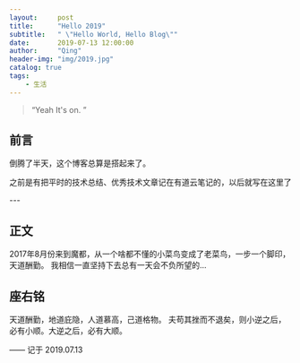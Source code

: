 ```yaml
---
layout:     post
title:      "Hello 2019"
subtitle:   " \"Hello World, Hello Blog\""
date:       2019-07-13 12:00:00
author:     "Qing"
header-img: "img/2019.jpg"
catalog: true
tags: 
    - 生活
---
```


> “Yeah It's on. ”


## 前言

倒腾了半天，这个博客总算是搭起来了。
    
之前是有把平时的技术总结、优秀技术文章记在有道云笔记的，以后就写在这里了

<p id = "build"></p>
---

## 正文
 2017年8月份来到魔都，从一个啥都不懂的小菜鸟变成了老菜鸟，一步一个脚印，天道酬勤。
 我相信一直坚持下去总有一天会不负所望的...
 

## 座右铭

天道酬勤，地道庇隐，人道慕高，己道格物。 夫苟其挫而不退矣，则小逆之后，必有小顺。大逆之后，必有大顺。

——  记于 2019.07.13



